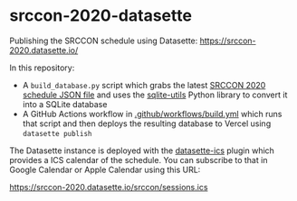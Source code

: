 # srccon-2020-datasette

Publishing the SRCCON schedule using Datasette: https://srccon-2020.datasette.io/

In this repository:

* A `build_database.py` script which grabs the latest [SRCCON 2020 schedule JSON file](https://github.com/OpenNews/srccon-2020/blob/master/schedule/sessions.json) and uses the [sqlite-utils](https://github.com/simonw/sqlite-utils) Python library to convert it into a SQLite database
* A GitHub Actions workflow in [.github/workflows/build.yml](https://github.com/simonw/srccon-2020-datasette/blob/main/.github/workflows/build.yml) which runs that script and then deploys the resulting database to Vercel using `datasette publish`

The Datasette instance is deployed with the [datasette-ics](https://github.com/simonw/datasette-ics) plugin which provides a ICS calendar of the schedule. You can subscribe to that in Google Calendar or Apple Calendar using this URL:

https://srccon-2020.datasette.io/srccon/sessions.ics
